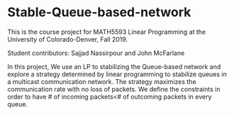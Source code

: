 # Stable-Queue-based-network
This is the course project for MATH5593 Linear Programming at the University of Colorado-Denver, Fall 2019. 

Student contributors: Sajjad Nassirpour and John McFarlane

In this project, We use an LP to stabilizing the Queue-based network and explore a strategy determined by linear programming to stabilize queues in a multicast communication network. The strategy maximizes the communication rate with no loss of packets. We define the constraints in order to have # of incoming packets<# of outcoming packets in every queue.
